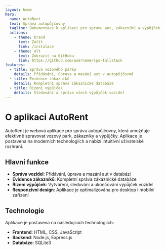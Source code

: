 ```yaml
---
layout: home
hero:
  name: AutoRent
  text: Správa autopůjčovny
  tagline: Dokumentace k aplikaci pro správu aut, zákazníků a výpůjček
  actions:
    - theme: brand
      text: Začít
      link: /instalace
    - theme: alt
      text: Zobrazit na GitHubu
      link: https://github.com/username/sps-fullstack
features:
  - title: Správa vozového parku
    details: Přidávání, úprava a mazání aut v autopůjčovně
  - title: Evidence zákazníků
    details: Kompletní správa zákaznické databáze
  - title: Řízení výpůjček
    details: Sledování a správa všech výpůjček vozidel
---
```


# O aplikaci AutoRent

AutoRent je webová aplikace pro správu autopůjčovny, která umožňuje efektivně spravovat vozový park, zákazníky a výpůjčky. Aplikace je postavena na moderních technologiích a nabízí intuitivní uživatelské rozhraní.

## Hlavní funkce

- **Správa vozidel**: Přidávání, úprava a mazání aut v databázi
- **Evidence zákazníků**: Kompletní správa zákaznické databáze
- **Řízení výpůjček**: Vytváření, sledování a ukončování výpůjček vozidel
- **Responzivní design**: Aplikace je optimalizována pro desktop i mobilní zařízení

## Technologie

Aplikace je postavena na následujících technologiích:

- **Frontend**: HTML, CSS, JavaScript
- **Backend**: Node.js, Express.js
- **Databáze**: SQLite3